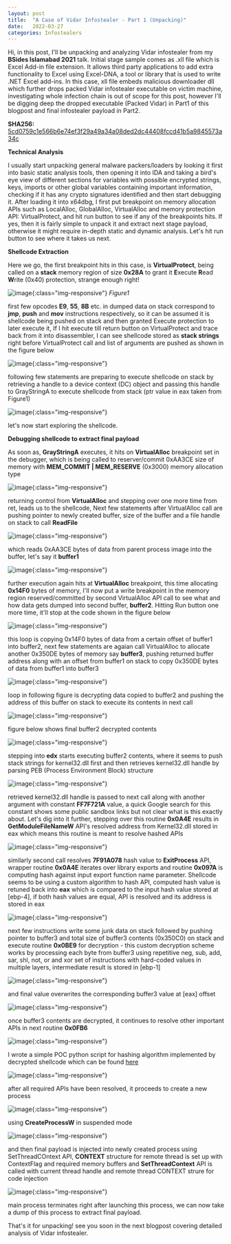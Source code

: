 ```yaml
---
layout: post
title:  "A Case of Vidar Infostealer - Part 1 (Unpacking)"
date:   2022-03-27
categories: Infostealers
---
```


Hi, in this post, I'll be unpacking and analyzing Vidar infostealer from my <b>BSides Islamabad 2021</b> talk. Initial stage sample comes as .xll file which is Excel Add-in file extension. It allows third party applications to add extra functionality to Excel using Excel-DNA, a tool or library that is used to write .NET Excel add-ins. In this case, xll file embeds malicious downloader dll which further drops packed Vidar infostealer executable on victim machine, investigating whole infection chain is out of scope for this post, however I'll be digging deep the dropped executable (Packed Vidar) in Part1 of this blogpost and final infostealer payload in Part2. 


<b>SHA256:</b> [5cd0759c1e566b6e74ef3f29a49a34a08ded2dc44408fccd41b5a9845573a34c][link-to-download-packed-exe]


<STRONG>Technical Analysis</STRONG>


I usually start unpacking general malware packers/loaders by looking it first into basic static analysis tools, then opening it into IDA and taking a bird's eye view of different sections for variables with possible encrypted strings, keys, imports or other global variables containing important information, checking if it has any crypto signatures identified and then start debugging it. After loading it into x64dbg, I first put breakpoint on memory allocation APIs such as LocalAlloc, GlobalAlloc, VirtualAlloc and memory protection API: VirtualProtect, and hit run button to see if any of the breakpoints hits. If yes, then it is fairly simple to unpack it and extract next stage payload, otherwise it might require in-depth static and dynamic analysis. Let's hit run button to see where it takes us next.


<Strong>Shellcode Extraction</Strong>


Here we go, the first breakpoint hits in this case, is <b>VirtualProtect</b>, being called on a <b>stack</b> memory region of size <b>0x28A</b> to grant it <b>E</b>xecute <b>R</b>ead <b>W</b>rite (0x40) protection, strange enough right!

![image](/assets/images/vidar_packed/virtualprotect.png){:class="img-responsive"}
*Figure1*

first few opcodes <b>E9</b>, <b>55</b>, <b>8B</b> etc. in dumped data on stack correspond to <b>jmp</b>, <b>push</b> and <b>mov</b> instructions respectively, so it can be assumed it is shellcode being pushed on stack and then granted Execute protection to later execute it, If I hit execute till return button on VirtualProtect and trace back from it into disassembler, I can see shellcode stored as <b>stack strings</b> right before VirtualProtect call and list of arguments are pushed as shown in the figure below

![image](/assets/images/vidar_packed/shellcode_stack_strings.png){:class="img-responsive"}


following few statements are preparing to execute shellcode on stack by retrieving a handle to a device context (DC) object and passing this handle to GrayStringA to execute shellcode from stack (ptr value in eax taken from Figure1)


![image](/assets/images/vidar_packed/shellcode_exec.png){:class="img-responsive"}


let's now start exploring the shellcode.

<Strong>Debugging shellcode to extract final payload</Strong>

As soon as, <b>GrayStringA</b> executes, it hits on <b>VirtualAlloc</b> breakpoint set in the debugger, which is being called to reserver/commit 0xAA3CE size of memory with <b>MEM_COMMIT \| MEM_RESERVE</b> (0x3000) memory allocation type

![image](/assets/images/vidar_packed/virtualalloc_.png){:class="img-responsive"}


returning control from <b>VirtualAlloc</b> and stepping over one more time from ret, leads us to the shellcode, Next few statements after VirtualAlloc call are pushing pointer to newly created buffer, size of the buffer and a file handle on stack to call <b>ReadFile</b> 

![image](/assets/images/vidar_packed/readfile_handle.png){:class="img-responsive"}

which reads 0xAA3CE bytes of data from parent process image into the buffer, let's say it <b>buffer1</b>

![image](/assets/images/vidar_packed/buffer1.png){:class="img-responsive"}


further execution again hits at <b>VirtualAlloc</b> breakpoint, this time allocating <b>0x14F0</b> bytes of memory, I'll now put a write breakpoint in the memory region reserved/committed by second VirtualAlloc API call to see what and how data gets dumped into second buffer, <b>buffer2</b>. Hitting Run button one more time, it'll stop at the code shown in the figure below

![image](/assets/images/vidar_packed/copy_loop.png){:class="img-responsive"}

this loop is copying 0x14F0 bytes of data from a certain offset of buffer1 into buffer2, next few statements are agaian call VirtualAlloc to allocate another 0x350DE bytes of memory say <b>buffer3</b>, pushing returned buffer address along with an offset from buffer1 on stack to copy 0x350DE bytes of data from buffer1 into buffer3

![image](/assets/images/vidar_packed/buffer3_.png){:class="img-responsive"}


loop in following figure is decrypting data copied to buffer2 and pushing the address of this buffer on stack to execute its contents in next call

![image](/assets/images/vidar_packed/decrypt_buffer2.png){:class="img-responsive"}

figure below shows final buffer2 decrypted contents 

![image](/assets/images/vidar_packed/encrypted_buffer2_.png){:class="img-responsive"}

stepping into <b>edx</b> starts executing buffer2 contents, where it seems to push stack strings for kernel32.dll first and then retrieves kernel32.dll handle by parsing PEB (Process Environment Block) structure 

![image](/assets/images/vidar_packed/PEB_parsing.png){:class="img-responsive"}

retrieved kernel32.dll handle is passed to next call along with another argument with constant <b>FF7F721A</b> value, a quick Google search for this constant shows some public sandbox links but not clear what is this exactly about. Let's dig into it further, stepping over this routine <b>0x0A4E</b> results in <b>GetModuleFileNameW</b> API's resolved address from Kernel32.dll stored in eax which means this routine is meant to resolve hashed APIs

![image](/assets/images/vidar_packed/resolved.png){:class="img-responsive"}

similarly second call resolves <b>7F91A078</b> hash value to <b>ExitProcess</b> API, wrapper routine <b>0x0A4E</b> iterates over library exports and routine <b>0x097A</b> is computing hash against input export function name parameter. Shellcode seems to be using a custom algorithm to hash API, computed hash value is retuned back into <b>eax</b> which is compared to the input hash value stored at [ebp-4], if both hash values are equal, API is resolved and its address is stored in eax

![image](/assets/images/vidar_packed/api_hash_resolve.png){:class="img-responsive"}

next few instructions write some junk data on stack followed by pushing pointer to buffer3 and total size of buffer3 contents (0x350C0) on stack and execute routine <b>0x0BE9</b> for decryption - this custom decryption scheme works by processing each byte from buffer3 using repetitive neg, sub, add, sar, shl, not, or and xor set of instructions with hard-coded values in multiple layers, intermediate result is stored in [ebp-1] 

![image](/assets/images/vidar_packed/routine_decrypt_buffer3.png){:class="img-responsive"}

and final value overwrites the corresponding buffer3 value at [eax] offset

![image](/assets/images/vidar_packed/buffer3_contents_in_decryption.png){:class="img-responsive"}

once buffer3 contents are decrypted, it continues to resolve other important APIs in next routine <b>0x0FB6</b>

![image](/assets/images/vidar_packed/more_api_hashes.png){:class="img-responsive"}

I wrote a simple POC python script for hashing algorithm implemented by decrypted shellcode which can be found [here][here]

![image](/assets/images/vidar_packed/poc_hashing_algorithm.png){:class="img-responsive"}

after all required APIs have been resolved, it proceeds to create a new process

![image](/assets/images/vidar_packed/createProcess.png){:class="img-responsive"} 

using <b>CreateProcessW</b> in suspended mode

![image](/assets/images/vidar_packed/process_created_in_suspended_mode.png){:class="img-responsive"}

and then final payload is injected into newly created process using SetThreadCOntext API, <b>CONTEXT</b> structure for remote thread is set up with ContextFlag and required memory buffers and <b>SetThreadContext</b> API is called with current thread handle and remote thread CONTEXT strure for code injection

![image](/assets/images/vidar_packed/final_injected_payload.png){:class="img-responsive"}

main process terminates right after launching this process, we can now take a dump of this process to extract final payload.

That's it for unpacking! see you soon in the next blogpost covering detailed analysis of Vidar infostealer.

[here]:https://github.com/0x00-0x7F/RE_tips_and_tricks/blob/master/vidar_packer/api_hash_strings.py
[link-to-download-packed-exe]:https://bazaar.abuse.ch/sample/5cd0759c1e566b6e74ef3f29a49a34a08ded2dc44408fccd41b5a9845573a34c/